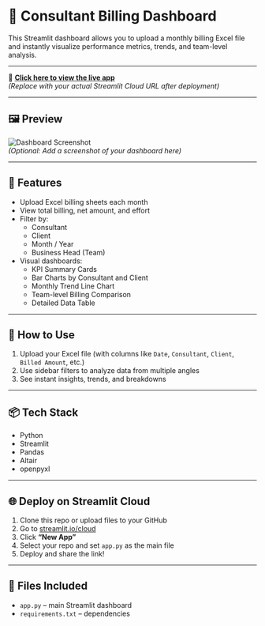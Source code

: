 
# 💼 Consultant Billing Dashboard

This Streamlit dashboard allows you to upload a monthly billing Excel file and instantly visualize performance metrics, trends, and team-level analysis.

---

🚀 **[Click here to view the live app](https://your-username.streamlit.app/)**  
_(Replace with your actual Streamlit Cloud URL after deployment)_

---

## 🖼️ Preview

![Dashboard Screenshot](https://your-screenshot-link.com/image.png)  
_(Optional: Add a screenshot of your dashboard here)_

---

## 🚀 Features

- Upload Excel billing sheets each month
- View total billing, net amount, and effort
- Filter by:
  - Consultant
  - Client
  - Month / Year
  - Business Head (Team)
- Visual dashboards:
  - KPI Summary Cards
  - Bar Charts by Consultant and Client
  - Monthly Trend Line Chart
  - Team-level Billing Comparison
  - Detailed Data Table

---

## 📂 How to Use

1. Upload your Excel file (with columns like `Date`, `Consultant`, `Client`, `Billed Amount`, etc.)
2. Use sidebar filters to analyze data from multiple angles
3. See instant insights, trends, and breakdowns

---

## 📦 Tech Stack

- Python
- Streamlit
- Pandas
- Altair
- openpyxl

---

## 🌐 Deploy on Streamlit Cloud

1. Clone this repo or upload files to your GitHub
2. Go to [streamlit.io/cloud](https://streamlit.io/cloud)
3. Click **“New App”**
4. Select your repo and set `app.py` as the main file
5. Deploy and share the link!

---

## 📁 Files Included

- `app.py` – main Streamlit dashboard
- `requirements.txt` – dependencies
